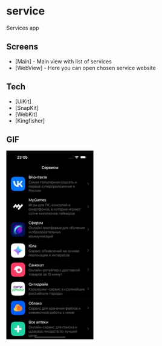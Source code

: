 # service

Services app

## Screens

- [Main] - Main view with list of services
- [WebView] - Here you can open chosen service website

## Tech

- [UIKit]
- [SnapKit]
- [WebKit]
- [Kingfisher]

## GIF
![](https://github.com/alexandronischenko/services/blob/main/Simulator%20Screen%20Recording%20-%20iPhone%2015%20Pro%20-%202024-03-30%20at%2023.05.28.gif)
